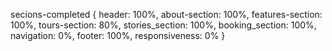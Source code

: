secions-completed {
header: 100%,
about-section: 100%,
features-section: 100%,
tours-section: 80%,
stories_section: 100%,
booking_section: 100%,
navigation: 0%,
footer: 100%,
responsiveness: 0%
}
